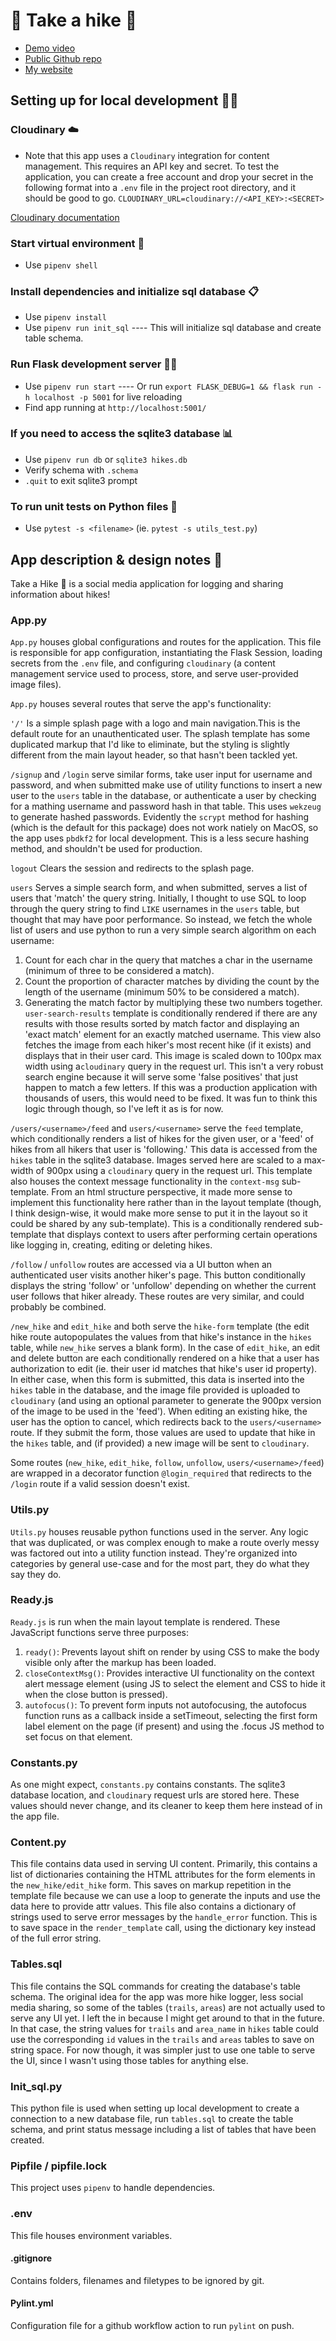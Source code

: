 # 🥾 Take a hike 🥾

* [Demo video](https://youtu.be/FIYaefWO7AU)
* [Public Github repo](https://github.com/jbrodj/take-a-hike)
* [My website](http://brodieday.com/)

## Setting up for local development 🧑‍💻

### Cloudinary ☁️
* Note that this app uses a `Cloudinary` integration for content management. This requires an API key and secret. To test the application, you can create a free account and drop your secret in the following format into a `.env` file in the project root directory, and it should be good to go. 
`CLOUDINARY_URL=cloudinary://<API_KEY>:<SECRET>`

[Cloudinary documentation](https://cloudinary.com/documentation/python_quickstart)

### Start virtual environment 🐚
* Use `pipenv shell`

### Install dependencies and initialize sql database 📋
* Use `pipenv install`
* Use `pipenv run init_sql`
---- This will initialize sql database and create table schema.

### Run Flask development server 🏃‍➡️
* Use `pipenv run start` 
---- Or run `export FLASK_DEBUG=1 && flask run -h localhost -p 5001` for live reloading
* Find app running at `http://localhost:5001/`

### If you need to access the sqlite3 database 📊
* Use `pipenv run db` or `sqlite3 hikes.db`
* Verify schema with `.schema`
* `.quit` to exit sqlite3 prompt

### To run unit tests on Python files 🧪
* Use `pytest -s <filename>` (ie. `pytest -s utils_test.py`)


## App description & design notes 📝
Take a Hike 🥾 is a social media application for logging and sharing information about hikes!

### App.py
`App.py` houses global configurations and routes for the application. This file is responsible for app configuration, instantiating the Flask Session, loading secrets from the `.env` file, and configuring `cloudinary` (a content management service used to process, store, and serve user-provided image files). 

`App.py` houses several routes that serve the app's functionality:

`'/'` Is a simple splash page with a logo and main navigation.This is the default route for an unauthenticated user. The splash template has some duplicated markup that I'd like to eliminate, but the styling is slightly different from the main layout header, so that hasn't been tackled yet.

`/signup` and `/login` serve similar forms, take user input for username and password, and when submitted make use of utility functions to insert a new user to the `users` table in the database, or authenticate a user by checking for a mathing username and password hash in that table. This uses `wekzeug` to generate hashed passwords. Evidently the `scrypt` method for hashing (which is the default for this package) does not work natiely on MacOS, so the app uses `pbdkf2` for local development. This is a less secure hashing method, and shouldn't be used for production. 

`logout` Clears the session and redirects to the splash page.

`users` Serves a simple search form, and when submitted, serves a list of users that 'match' the query string. Initially, I thought to use SQL to loop through the query string to find `LIKE` usernames in the `users` table, but thought that may have poor performance. So instead, we fetch the whole list of users and use python to run a very simple search algorithm on each username:
1. Count for each char in the query that matches a char in the username (minimum of three to be considered a match).
2. Count the proportion of character matches by dividing the count by the length of the username (minimum 50% to be considered a match).
3. Generating the match factor by multiplying these two numbers together. `user-search-results` template is conditionally rendered if there are any results with those results sorted by match factor and displaying an 'exact match' element for an exactly matched username. This view also fetches the image from each hiker's most recent hike (if it exists) and displays that in their user card. This image is scaled down to 100px max width using a`cloudinary` query in the request url.
This isn't a very robust search engine because it will serve some 'false positives' that just happen to match a few letters. If this was a production application with thousands of users, this would need to be fixed. It was fun to think this logic through though, so I've left it as is for now. 

`/users/<username>/feed`  and `users/<username>` serve the `feed` template, which conditionally renders a list of hikes for the given user, or a 'feed' of hikes from all hikers that user is 'following.' This data is accessed from the `hikes` table in the sqlite3 database. Images served here are scaled to a max-width of 900px using a `cloudinary` query in the request url. This template also houses the context message functionality in the `context-msg` sub-template. From an html structure perspective, it made more sense to implement this functionality here rather than in the layout template (though, I think design-wise, it would make more sense to put it in the layout so it could be shared by any sub-template). This is a conditionally rendered sub-template that displays context to users after performing certain operations like logging in, creating, editing or deleting hikes. 

`/follow` / `unfollow` routes are accessed via a UI button when an authenticated user visits another hiker's page. This button conditionally displays the string 'follow' or 'unfollow' depending on whether the current user follows that hiker already. These routes are very similar, and could probably be combined.

`/new_hike` and `edit_hike` and both serve the `hike-form` template (the edit hike route autopopulates the values from that hike's instance in the `hikes` table, while `new_hike` serves a blank form). In the case of `edit_hike`, an edit and delete button are each conditionally rendered on a hike that a user has authorization to edit (ie. their user id matches that hike's user id property). In either case, when this form is submitted, this data is inserted into the `hikes` table in the database, and the image file provided is uploaded to `cloudinary` (and using an optional parameter to generate the 900px version of the image to be used in the 'feed'). When editing an existing hike, the user has the option to cancel, which redirects back to the `users/<username>` route. If they submit the form, those values are used to update that hike in the `hikes` table, and (if provided) a new image will be sent to `cloudinary`. 

Some routes (`new_hike`, `edit_hike`, `follow`, `unfollow`, `users/<username>/feed`) are wrapped in a decorator function `@login_required` that redirects to the `/login` route if a valid session doesn't exist.

### Utils.py
`Utils.py` houses reusable python functions used in the server. Any logic that was duplicated, or was complex enough to make a route overly messy was factored out into a utility function instead. They're organized into categories by general use-case and for the most part, they do what they say they do. 

### Ready.js
`Ready.js` is run when the main layout template is rendered. These JavaScript functions serve three purposes:
1. `ready()`: Prevents layout shift on render by using CSS to make the body visible only after the markup has been loaded. 
2. `closeContextMsg()`: Provides interactive UI functionality on the context alert message element (using JS to select the element and CSS to hide it when the close button is pressed).
3. `autofocus()`: To prevent form inputs not autofocusing, the autofocus function runs as a callback inside a setTimeout, selecting the first form label element on the page (if present) and using the .focus JS method to set focus on that element. 

### Constants.py
As one might expect, `constants.py` contains constants. The sqlite3 database location, and `cloudinary` request urls are stored here. These values should never change, and its cleaner to keep them here instead of in the app file. 

### Content.py
This file contains data used in serving UI content. Primarily, this contains a list of dictionaries containing the HTML attributes for the form elements in the `new_hike/edit_hike` form. This saves on markup repetition in the template file because we can use a loop to generate the inputs and use the data here to provide attr values. This file also contains a dictionary of strings used to serve error messages by the `handle_error` function. This is to save space in the `render_template` call, using the dictionary key instead of the full error string.

### Tables.sql 
This file contains the SQL commands for creating the database's table schema. The original idea for the app was more hike logger, less social media sharing, so some of the tables (`trails`, `areas`) are not actually used to serve any UI yet. I left the in because I might get around to that in the future. In that case, the string values for `trails` and `area_name` in `hikes` table could use the corresponding `id` values in the `trails` and `areas` tables to save on string space. For now though, it was simpler just to use one table to serve the UI, since I wasn't using those tables for anything else. 

### Init_sql.py
This python file is used when setting up local development to create a connection to a new database file, run `tables.sql` to create the table schema, and print status message including a list of tables that have been created. 

### Pipfile / pipfile.lock
This project uses `pipenv` to handle dependencies. 

### .env 
This file houses environment variables.

#### .gitignore
Contains folders, filenames and filetypes to be ignored by git.

#### Pylint.yml
Configuration file for a github workflow action to run `pylint` on push.
